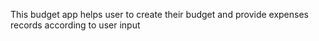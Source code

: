 This budget app helps user to create their budget and provide expenses records according to user input
